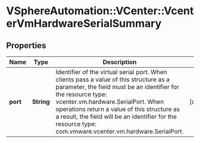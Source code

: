 # VSphereAutomation::VCenter::VcenterVmHardwareSerialSummary

## Properties
Name | Type | Description | Notes
------------ | ------------- | ------------- | -------------
**port** | **String** | Identifier of the virtual serial port. When clients pass a value of this structure as a parameter, the field must be an identifier for the resource type: vcenter.vm.hardware.SerialPort. When operations return a value of this structure as a result, the field will be an identifier for the resource type: com.vmware.vcenter.vm.hardware.SerialPort. | [optional] 


